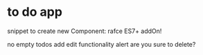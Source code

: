 # to do app

snippet to create new Component: rafce
ES7+ addOn!

no empty todos
add edit functionality
alert are you sure to delete?
